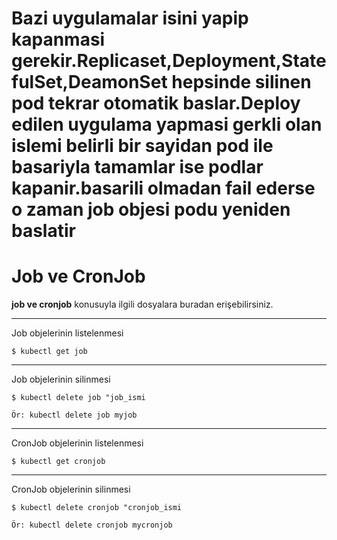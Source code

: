 # Bazi uygulamalar isini yapip kapanmasi gerekir.Replicaset,Deployment,StatefulSet,DeamonSet hepsinde silinen pod tekrar otomatik baslar.Deploy edilen uygulama yapmasi gerkli olan islemi belirli bir sayidan pod ile basariyla tamamlar ise podlar kapanir.basarili olmadan fail ederse o zaman job objesi podu yeniden baslatir
# Job ve CronJob
**job ve cronjob** konusuyla ilgili dosyalara buradan erişebilirsiniz.
***
Job objelerinin listelenmesi

```
$ kubectl get job
```
***
Job objelerinin silinmesi

```
$ kubectl delete job "job_ismi

Ör: kubectl delete job myjob
```
***
CronJob objelerinin listelenmesi

```
$ kubectl get cronjob
```
***
CronJob objelerinin silinmesi

```
$ kubectl delete cronjob "cronjob_ismi

Ör: kubectl delete cronjob mycronjob
```